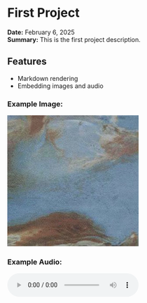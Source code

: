 # First Project
**Date:** February 6, 2025  
**Summary:** This is the first project description.

## Features
- Markdown rendering
- Embedding images and audio

### Example Image:
![Example Image](./Love's_Easy_Tears.jpg)

### Example Audio:
<audio controls>
    <source src="./example.mp3" type="audio/mpeg">
    Your browser does not support the audio element.
</audio>
